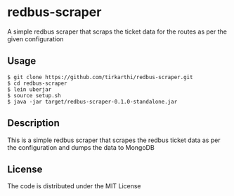 # redbus-scraper

A simple redbus scraper that scraps the ticket data for the routes as per the given configuration

## Usage

	$ git clone https://github.com/tirkarthi/redbus-scraper.git
	$ cd redbus-scraper
	$ lein uberjar
	$ source setup.sh
    $ java -jar target/redbus-scraper-0.1.0-standalone.jar

## Description

This is a simple redbus scraper that scrapes the redbus ticket data as per the configuration and dumps the data to MongoDB

## License

The code is distributed under the MIT License
